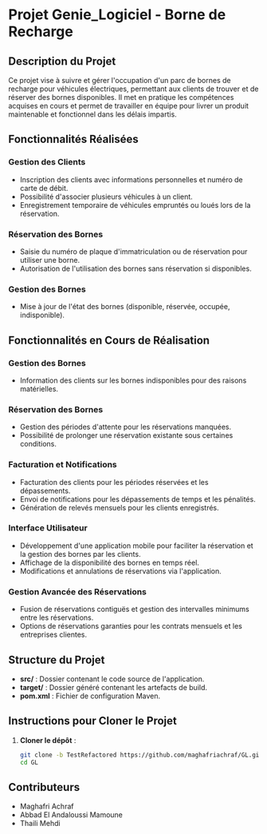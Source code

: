 
# Projet Genie_Logiciel - Borne de Recharge

## Description du Projet
Ce projet vise à suivre et gérer l'occupation d'un parc de bornes de recharge pour véhicules électriques, permettant aux clients de trouver et de réserver des bornes disponibles. Il met en pratique les compétences acquises en cours et permet de travailler en équipe pour livrer un produit maintenable et fonctionnel dans les délais impartis.

## Fonctionnalités Réalisées

### Gestion des Clients
- Inscription des clients avec informations personnelles et numéro de carte de débit.
- Possibilité d'associer plusieurs véhicules à un client.
- Enregistrement temporaire de véhicules empruntés ou loués lors de la réservation.

### Réservation des Bornes
- Saisie du numéro de plaque d'immatriculation ou de réservation pour utiliser une borne.
- Autorisation de l'utilisation des bornes sans réservation si disponibles.


### Gestion des Bornes
- Mise à jour de l'état des bornes (disponible, réservée, occupée, indisponible).


## Fonctionnalités en Cours de Réalisation
### Gestion des Bornes
- Information des clients sur les bornes indisponibles pour des raisons matérielles.
  
### Réservation des Bornes
- Gestion des périodes d'attente pour les réservations manquées.
- Possibilité de prolonger une réservation existante sous certaines conditions.

### Facturation et Notifications
- Facturation des clients pour les périodes réservées et les dépassements.
- Envoi de notifications pour les dépassements de temps et les pénalités.
- Génération de relevés mensuels pour les clients enregistrés.
  
### Interface Utilisateur
- Développement d'une application mobile pour faciliter la réservation et la gestion des bornes par les clients.
- Affichage de la disponibilité des bornes en temps réel.
- Modifications et annulations de réservations via l'application.

### Gestion Avancée des Réservations
- Fusion de réservations contiguës et gestion des intervalles minimums entre les réservations.
- Options de réservations garanties pour les contrats mensuels et les entreprises clientes.

## Structure du Projet
- **src/** : Dossier contenant le code source de l'application.
- **target/** : Dossier généré contenant les artefacts de build.
- **pom.xml** : Fichier de configuration Maven.

## Instructions pour Cloner le Projet
1. **Cloner le dépôt** :
   ```sh
   git clone -b TestRefactored https://github.com/maghafriachraf/GL.git
   cd GL
   ```



## Contributeurs
- Maghafri Achraf 
- Abbad El Andaloussi Mamoune
- Thaili Mehdi
